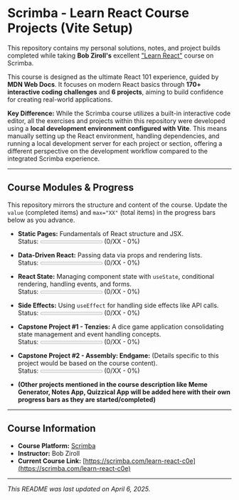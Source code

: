 # Scrimba - Learn React Course Projects (Vite Setup)

This repository contains my personal solutions, notes, and project builds completed while taking **Bob Ziroll's** excellent ["Learn React"](https://scrimba.com/learn-react-c0e) course on Scrimba.

This course is designed as the ultimate React 101 experience, guided by **MDN Web Docs**. It focuses on modern React basics through **170+ interactive coding challenges** and **6 projects**, aiming to build confidence for creating real-world applications.

**Key Difference:**
While the Scrimba course utilizes a built-in interactive code editor, all the exercises and projects within this repository were developed using a **local development environment configured with Vite**. This means manually setting up the React environment, handling dependencies, and running a local development server for each project or section, offering a different perspective on the development workflow compared to the integrated Scrimba experience.

---

## Course Modules & Progress

This repository mirrors the structure and content of the course. Update the `value` (completed items) and `max="XX"` (total items) in the progress bars below as you advance.

- **Static Pages:** Fundamentals of React structure and JSX.
  <br/>Status: <progress value="0" max="XX"></progress> (0/XX - 0%)

- **Data-Driven React:** Passing data via props and rendering lists.
  <br/>Status: <progress value="0" max="XX"></progress> (0/XX - 0%)

- **React State:** Managing component state with `useState`, conditional rendering, handling events, and forms.
  <br/>Status: <progress value="0" max="XX"></progress> (0/XX - 0%)

- **Side Effects:** Using `useEffect` for handling side effects like API calls.
  <br/>Status: <progress value="0" max="XX"></progress> (0/XX - 0%)

- **Capstone Project #1 - Tenzies:** A dice game application consolidating state management and event handling concepts.
  <br/>Status: <progress value="0" max="XX"></progress> (0/XX - 0%)

- **Capstone Project #2 - Assembly: Endgame:** (Details specific to this project would be based on the course content).
  <br/>Status: <progress value="0" max="XX"></progress> (0/XX - 0%)

- **(Other projects mentioned in the course description like Meme Generator, Notes App, Quizzical App will be added here with their own progress bars as they are started/completed)**

---

## Course Information

- **Course Platform:** [Scrimba](https://scrimba.com/)
- **Instructor:** Bob Ziroll
- **Current Course Link:** [https://scrimba.com/learn-react-c0e](https://scrimba.com/learn-react-c0e)

---

_This README was last updated on April 6, 2025._
